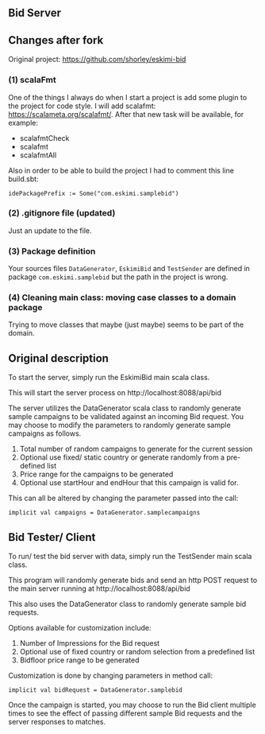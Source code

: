 ## Bid Server

## Changes after fork

Original project: https://github.com/shorley/eskimi-bid

### (1) scalaFmt

One of the things I always do when I start a project is add some plugin to the project for code style.
I will add scalafmt: https://scalameta.org/scalafmt/.
After that new task will be available, for example:

- scalafmtCheck
- scalafmt
- scalafmtAll

Also in order to be able to build the project I had to comment this line build.sbt:

`idePackagePrefix := Some("com.eskimi.samplebid")`

### (2) .gitignore file (updated)

Just an update to the file.

### (3) Package definition

Your sources files `DataGenerator`, `EskimiBid` and `TestSender` are defined in package `com.eskimi.samplebid` but the path in the project is wrong.

### (4) Cleaning main class: moving case classes to a domain package

Trying to move classes that maybe (just maybe) seems to be part of the domain.


## Original description

To start the server, simply run the EskimiBid main scala class.

This will start the server process on http://localhost:8088/api/bid

The server utilizes the DataGenerator scala class to randomly generate sample campaigns to be validated against an incoming Bid request.
You may choose to modify the parameters to randomly generate sample campaigns as follows.

1. Total number of random campaigns to generate for the current session
2. Optional use fixed/ static country or generate randomly from a pre-defined list
3. Price range for the campaigns to be generated
4. Optional use startHour and endHour that this campaign is valid for.

This can all be altered by changing the parameter passed into the call: 
    
    implicit val campaigns = DataGenerator.samplecampaigns


## Bid Tester/ Client

To run/ test the bid server with data, simply run the TestSender main scala class.

This program will randomly generate bids and send an http POST request to the main server running at http://localhost:8088/api/bid

This also uses the DataGenerator class to randomly generate sample bid requests.

Options available for customization include:

1. Number of Impressions for the Bid request
2. Optional use of fixed country or random selection from a predefined list
3. Bidfloor price range to be generated

Customization is done by changing parameters in method call:

    implicit val bidRequest = DataGenerator.samplebid

Once the campaign is started, you may choose to run the Bid client multiple times to see the effect of passing different sample Bid requests and the server responses to matches.


